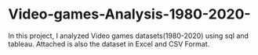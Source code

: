 # Video-games-Analysis-1980-2020-
In this project, I analyzed Video games datasets(1980-2020) using sql and tableau. Attached is also the dataset in Excel and CSV Format.

